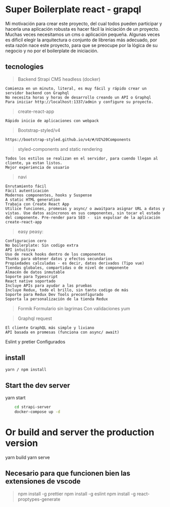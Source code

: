 # Super Boilerplate react - grapql

Mi motivación para crear este proyecto, del cual todos pueden participar y hacerla una aplicación robusta es hacer fácil la iniciación de un proyecto. Muchas veces necesitamos un cms o aplicación pequeña.
Algunas veces es dificil elegir la arquitectura o conjunto de librerias más adecuado, por esta razón nace este proyecto, para que se preocupe por la lógica de su negocio y no por el boilerplate de iniciación.

## tecnologies

> Backend Strapi CMS headless (docker)

    Comienza en un minuto, literal, es muy fácil y rápido crear un servidor backend con Graphql
    No necesita horas y horas de desarrollo creando un API o Graphql
    Para iniciar http://localhost:1337/admin y configure su proyecto.

> create-react-app

    Rápido inicio de aplicaciones con webpack

> Bootstrap-styled/v4

    https://bootstrap-styled.github.io/v4/#/UI%20Components

> styled-components and static rendering

    Todos los estilos se realizan en el servidor, para cuendo llegan al cliente, ya estan listos.
    Mejor experiencia de usuario

> navi

    Enrutamiento fácil
    Fácil autenticación
    Modernos componentes, hooks y Suspense
    A static HTML generation
    Trabaja con Create React App
    Utilice funciones, promesas y async/ o awaitpara asignar URL a datos y vistas. Use datos asíncronos en sus componentes, sin tocar el estado del componente. Pre-render para SEO -  sin expulsar de la aplicación create-react-app

> easy peasy:

    Configuracion cero
    No boilerplate: Sin codigo extra
    API intuitiva
    Uso de reack hooks dentro de los componentes
    Thunks para obtener datos y efectos secundarios
    Propiedades calculadas - es decir, datos derivados (Tipo vue)
    Tiendas globales, compartidas o de nivel de componente
    Almacén de datos inmutable
    Soporte para Typescript
    React native soportado
    Incluye APIs para ayudar a las pruebas
    Incluye Redux, todo el brillo, sin tanto codigo de más
    Soporte para Redux Dev Tools preconfigurado
    Soporta la personalización de la tienda Redux

> Formik
> Formulario sin lagrimas
> Con validaciones yum

> Graphql request

    El cliente GraphQL más simple y liviano
    API basada en promesas (funciona con async/ await)

Eslint y pretier
Configurados

## install

```bash
yarn / npm install
```

## Start the dev server

yarn start

```bash
    cd strapi-server
    docker-compose up -d
```

# Or build and server the production version

yarn build
yarn serve

## Necesario para que funcionen bien las extensiones de vscode

> npm install -g prettier
> npm install -g eslint
> npm install -g react-proptypes-generate
